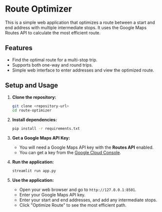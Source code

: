 # Route Optimizer

This is a simple web application that optimizes a route between a start and end address with multiple intermediate stops. It uses the Google Maps Routes API to calculate the most efficient route.

## Features

-   Find the optimal route for a multi-stop trip.
-   Supports both one-way and round trips.
-   Simple web interface to enter addresses and view the optimized route.

## Setup and Usage

1.  **Clone the repository:**
    ```bash
    git clone <repository-url>
    cd route-optimizer
    ```

2.  **Install dependencies:**
    ```bash
    pip install -r requirements.txt
    ```

3.  **Get a Google Maps API Key:**
    -   You will need a Google Maps API key with the **Routes API** enabled.
    -   You can get a key from the [Google Cloud Console](https://console.cloud.google.com/).

4.  **Run the application:**
    ```bash
    streamlit run app.py
    ```

5.  **Use the application:**
    -   Open your web browser and go to `http://127.0.0.1:8501`.
    -   Enter your Google Maps API key.
    -   Enter your start and end addresses, and add any intermediate stops.
    -   Click "Optimize Route" to see the most efficient path.
